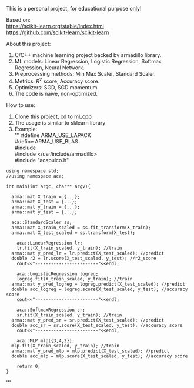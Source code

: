 This is a personal project, for educational purpose only!

Based on: \
  https://scikit-learn.org/stable/index.html \
  https://github.com/scikit-learn/scikit-learn

About this project:
  1. C/C++ machine learning project backed by armadillo library.
  2. ML models: Linear Regression, Logistic Regression, Softmax Regression, Neural Network.
  3. Preprocessing methods: Min Max Scaler, Standard Scaler.
  4. Metrics: $R^2$ score, Accuracy score.
  5. Optimizers: SGD, SGD momentum.
  6. The code is naive, non-optimized.

How to use:
  1. Clone this project, cd to ml_cpp
  2. The usage is similar to sklearn library
  3. Example: \
    '''
    #define ARMA_USE_LAPACK \
    #define ARMA_USE_BLAS \
    #include <iostream> \
    #include </usr/include/armadillo> \
    #include "acapulco.h"
    
    using namespace std;
    //using namespace aca;
    
    int main(int argc, char** argv){

      arma::mat X_train = {...};
      arma::mat X_test = {...};
      arma::mat y_train = {...};
      arma::mat y_test = {...};

      aca::StandardScaler ss;
      arma::mat X_train_scaled = ss.fit_transform(X_train);
      arma::mat X_test_scaled = ss.transform(X_test);
      
    	aca::LinearRegression lr;
    	lr.fit(X_train_scaled, y_train); //train
      arma::mat y_pred_lr = lr.predict(X_test_scaled); //predict
      double r2 = lr.score(X_test_scaled, y_test); //r2_score
    	cout<<"------------------------"<<endl;
    
    	aca::LogisticRegression logreg;
    	logreg.fit(X_train_scaled, y_train); //train
      arma::mat y_pred_logreg = logreg.predict(X_test_scaled); //predict
      double acc_logreg = logreg.score(X_test_scaled, y_test); //accuracy score
    	cout<<"------------------------"<<endl;
    
    	aca::SoftmaxRegression sr;
    	sr.fit(X_train_scaled, y_train); //train
      arma::mat y_pred_sr = sr.predict(X_test_scaled); //predict
      double acc_sr = sr.score(X_test_scaled, y_test); //accuracy score	
    	cout<<"------------------------"<<endl;
     
    	aca::MLP mlp({3,4,2});
      mlp.fit(X_train_scaled, y_train); //train
      arma::mat y_pred_mlp = mlp.predict(X_test_scaled); //predict
      double acc_mlp = mlp.score(X_test_scaled, y_test); //accuracy score
      
    	return 0;
    }

'''
